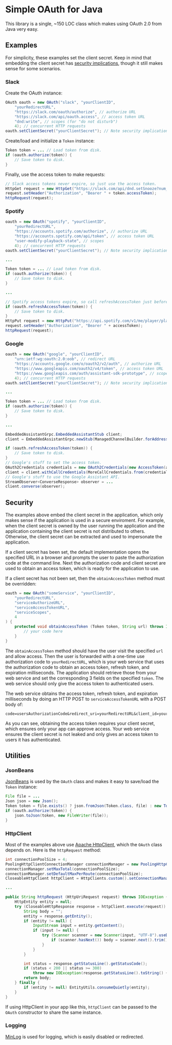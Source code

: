 # Simple OAuth for Java

This library is a single, ~150 LOC class which makes using OAuth 2.0 from Java very easy.

## Examples

For simplicity, these examples set the client secret. Keep in mind that embedding the client secret has [security implications](#Security), though it still makes sense for some scenarios.

### Slack

Create the OAuth instance:

```java
OAuth oauth = new OAuth("slack", "yourClientID",
	"yourRedirectURL",
	"https://slack.com/oauth/authorize", // authorize URL
	"https://slack.com/api/oauth.access", // access token URL
	"dnd:write", // scopes (for "do not disturb")
	4); // concurrent HTTP requests
oauth.setClientSecret("yourClientSecret"); // Note security implications below.
```

Create/load and initialize a `Token` instance:

```java
Token token = ... // Load token from disk.
if (oauth.authorize(token)) {
	// Save token to disk.
}
```

Finally, use the access token to make requests:

```java
// Slack access tokens never expire, so just use the access token.
HttpGet request = new HttpGet("https://slack.com/api/dnd.setSnooze?num_minutes=60");
request.setHeader("Authorization", "Bearer " + token.accessToken);
httpRequest(request);
```

### Spotify

```java
oauth = new OAuth("spotify", "yourClientID",
	"yourRedirectURL",
	"https://accounts.spotify.com/authorize", // authorize URL
	"https://accounts.spotify.com/api/token", // access token URL
	"user-modify-playback-state", // scopes
	4); // concurrent HTTP requests
oauth.setClientSecret("yourClientSecret"); // Note security implications below.

...

Token token = ... // Load token from disk.
if (oauth.authorize(token)) {
	// Save token to disk.
}

...

// Spotify access tokens expire, so call refreshAccessToken just before using the access token.
if (oauth.refreshAccessToken(token)) {
	// Save token to disk.
}
HttpPut request = new HttpPut("https://api.spotify.com/v1/me/player/play");
request.setHeader("Authorization", "Bearer " + accessToken);
httpRequest(request);
```

### Google

```java
oauth = new OAuth("google", "yourClientID",
	"urn:ietf:wg:oauth:2.0:oob", // redirect URL
	"https://accounts.google.com/o/oauth2/v2/auth", // authorize URL
	"https://www.googleapis.com/oauth2/v4/token", // access token URL
	"https://www.googleapis.com/auth/assistant-sdk-prototype", // scopes (for Google Assistant)
	4); // concurrent HTTP requests
oauth.setClientSecret("yourClientSecret"); // Note security implications below.

...

Token token = ... // Load token from disk.
if (oauth.authorize(token)) {
	// Save token to disk.
}

...

EmbeddedAssistantGrpc.EmbeddedAssistantStub client;
client = EmbeddedAssistantGrpc.newStub(ManagedChannelBuilder.forAddress("embeddedassistant.googleapis.com", 443).build());

if (oauth.refreshAccessToken(token)) {
	// Save token to disk.
}
// Google's stuff to set the access token.
OAuth2Credentials credentials = new OAuth2Credentials(new AccessToken(accessToken, new Date(expirationTime)));
client = client.withCallCredentials(MoreCallCredentials.from(credentials));
// Google's stuff to use the Google Assistant API.
StreamObserver<ConverseResponse> observer = ...
client.converse(observer);
```

## Security

The examples above embed the client secret in the application, which only makes sense if the application is used in a secure enviroment. For example, when the client secret is owned by the user running the application and the application containing the client secret is not distributed to others. Otherwise, the client secret can be extracted and used to impersonate the application.

If a client secret has been set, the default implementation opens the specified URL in a browser and prompts the user to paste the authorization code at the command line. Next the authorization code and client secret are used to obtain an access token, which is ready for the application to use.

If a client secret has not been set, then the `obtainAccessToken` method must be overridden:

```java
oauth = new OAuth("someService", "yourClientID",
	"yourRedirectURL",
	"serviceAuthorizeURL",
	"serviceAccessTokenURL",
	"serviceScopes", 
	4
) {
	protected void obtainAccessToken (Token token, String url) throws IOException {
		// your code here
	}
}
```

The `obtainAccessToken` method should have the user visit the specified `url` and allow access. Then the user is forwarded with a one-time use authorization code to `yourRedirectURL`, which is your web service that uses the authorization code to obtain an access token, refresh token, and expiration milliseconds. The application should retrieve those from your web service and set the corresponding 3 fields on the specified `token`. The web service should only give the access token to authenticated users.

The web service obtains the access token, refresh token, and expiration milliseconds by doing an HTTP POST to `serviceAccessTokenURL` with a POST body of:

```
code=usersAuthorizationCode&redirect_uri=yourRedirectURL&client_id=yourClientID&client_secret=yourClientSecret&grant_type=authorization_code
```

As you can see, obtaining the access token requires your client secret, which ensures only your app can approve access. Your web service ensures the client secret is not leaked and only gives an access token to users it has authenticated.

## Utilities

### JsonBeans

[JsonBeans](https://github.com/EsotericSoftware/jsonbeans/) is used by the `OAuth` class and makes it easy to save/load the `Token` instance:

```java
File file = ...
Json json = new Json();
Token token = file.exists() ? json.fromJson(Token.class, file) : new Token();
if (oauth.authorize(token)) {
	json.toJson(token, new FileWriter(file));
}
```

### HttpClient

Most of the examples above use [Apache HttpClient](https://hc.apache.org/httpcomponents-client-ga/), which the `OAuth` class depends on. Here is the `httpRequest` method:

```java
int connectionPoolSize = 4;
PoolingHttpClientConnectionManager connectionManager = new PoolingHttpClientConnectionManager();
connectionManager.setMaxTotal(connectionPoolSize);
connectionManager.setDefaultMaxPerRoute(connectionPoolSize);
CloseableHttpClient httpClient = HttpClients.custom().setConnectionManager(connectionManager).build();

...

public String httpRequest (HttpUriRequest request) throws IOException {
	HttpEntity entity = null;
	try (CloseableHttpResponse response = httpClient.execute(request)) {
		String body = "";
		entity = response.getEntity();
		if (entity != null) {
			InputStream input = entity.getContent();
			if (input != null) {
				try (Scanner scanner = new Scanner(input, "UTF-8").useDelimiter("\\A")) {
					if (scanner.hasNext()) body = scanner.next().trim();
				}
			}
		}

		int status = response.getStatusLine().getStatusCode();
		if (status < 200 || status >= 300)
			throw new IOException(response.getStatusLine().toString() + (body.length() > 0 ? "\n" + body : ""));
		return body;
	} finally {
		if (entity != null) EntityUtils.consumeQuietly(entity);
	}
}
```

If using HttpClient in your app like this, `httpClient` can be passed to the `OAuth` constructor to share the same instance.

### Logging

[MinLog](https://github.com/EsotericSoftware/minlog/) is used for logging, which is easily disabled or redirected.
